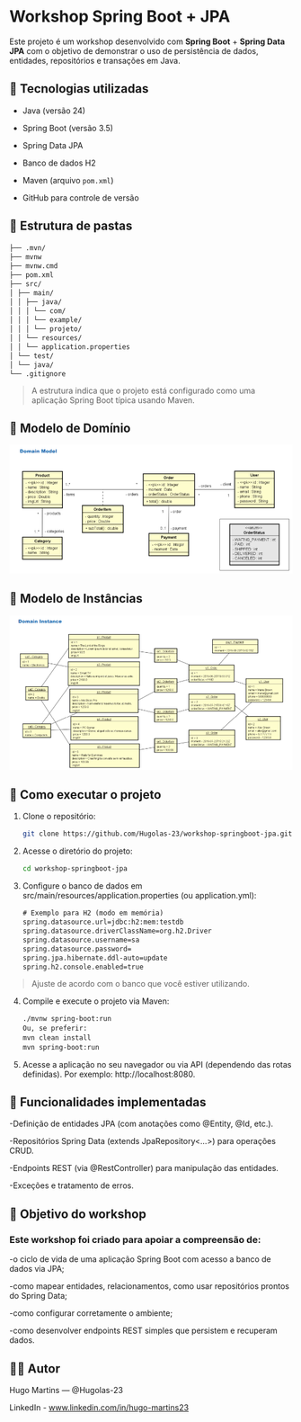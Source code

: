 # Workshop Spring Boot + JPA

Este projeto é um workshop desenvolvido com **Spring Boot** + **Spring Data JPA** com o objetivo de demonstrar o uso de persistência de dados, entidades, repositórios e transações em Java.

## 🧱 Tecnologias utilizadas

- Java (versão 24)  
- Spring Boot (versão 3.5)  

- Spring Data JPA  

- Banco de dados H2
- Maven (arquivo `pom.xml`)  
- GitHub para controle de versão  

## 📂 Estrutura de pastas
```
├── .mvn/
├── mvnw
├── mvnw.cmd
├── pom.xml
├── src/
│ ├── main/
│ │ ├── java/
│ │ │ └── com/
│ │ │ └── example/
│ │ │ └── projeto/
│ │ └── resources/
│ │ └── application.properties
│ └── test/
│ └── java/
└── .gitignore
```

> A estrutura indica que o projeto está configurado como uma aplicação Spring Boot típica usando Maven.

## 🧩 Modelo de Domínio

![Modelo de Domínio](assets/domain-model.png)

## 🧩 Modelo de Instâncias

![Modelo de Domínio](assets/domain-instance.png)

## 🚀 Como executar o projeto

  1. Clone o repositório:  
     ```bash
     git clone https://github.com/Hugolas-23/workshop-springboot-jpa.git
     ```
  2. Acesse o diretório do projeto:
     ```bash
     cd workshop-springboot-jpa
     ```
  3. Configure o banco de dados em src/main/resources/application.properties (ou application.yml):
     ```properties
     # Exemplo para H2 (modo em memória)
     spring.datasource.url=jdbc:h2:mem:testdb
     spring.datasource.driverClassName=org.h2.Driver
     spring.datasource.username=sa
     spring.datasource.password=
     spring.jpa.hibernate.ddl-auto=update
     spring.h2.console.enabled=true
     ```
  > Ajuste de acordo com o banco que você estiver utilizando.
  
  4. Compile e execute o projeto via Maven:
     ```bash
     ./mvnw spring-boot:run
     Ou, se preferir:
     mvn clean install
     mvn spring-boot:run
     ```
  5. Acesse a aplicação no seu navegador ou via API (dependendo das rotas definidas).
    Por exemplo: http://localhost:8080.

## 🧩 Funcionalidades implementadas

-Definição de entidades JPA (com anotações como @Entity, @Id, etc.).

-Repositórios Spring Data (extends JpaRepository<…>) para operações CRUD.

-Endpoints REST (via @RestController) para manipulação das entidades.

-Exceções e tratamento de erros.

## 🎯 Objetivo do workshop

### Este workshop foi criado para apoiar a compreensão de:

-o ciclo de vida de uma aplicação Spring Boot com acesso a banco de dados via JPA;

-como mapear entidades, relacionamentos, como usar repositórios prontos do Spring Data;

-como configurar corretamente o ambiente;

-como desenvolver endpoints REST simples que persistem e recuperam dados.

## 👨‍💻 Autor

Hugo Martins — @Hugolas-23

LinkedIn - www.linkedin.com/in/hugo-martins23
   

